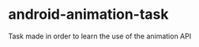 android-animation-task
======================

Task made in order to learn the use of the animation API
